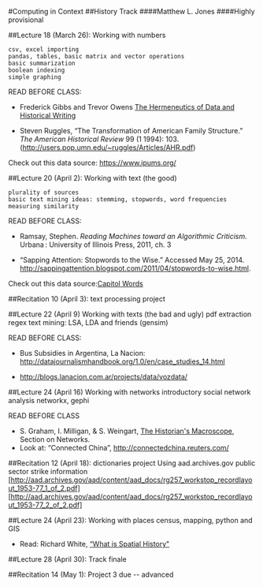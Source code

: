 #Computing in Context
##History Track
####Matthew L. Jones
####Highly provisional

##Lecture 18 (March 26): Working with numbers

	csv, excel importing
	pandas, tables, basic matrix and vector operations
	basic summarization
	boolean indexing
	simple graphing

READ BEFORE CLASS:
+ Frederick Gibbs and Trevor Owens [The Hermeneutics of Data and Historical Writing](http://writinghistory.trincoll.edu/data/gibbs-owens-2012-spring/)

+ Steven Ruggles, “The Transformation of American Family Structure.” *The American Historical
Review* 99 (1 1994): 103. (http://users.pop.umn.edu/~ruggles/Articles/AHR.pdf)

Check out this data source: https://www.ipums.org/

##Lecture 20 (April 2): Working with text (the good)

	plurality of sources
	basic text mining ideas: stemming, stopwords, word frequencies
	measuring similarity

READ BEFORE CLASS:
- Ramsay, Stephen. *Reading Machines toward an Algorithmic Criticism.* Urbana : University of Illinois Press, 2011, ch. 3

- “Sapping Attention: Stopwords to the Wise.” Accessed May 25, 2014. http://sappingattention.blogspot.com/2011/04/stopwords-to-wise.html.
 
Check out this data source:[Capitol Words](http://sunlightlabs.github.io/Capitol-Words/)

##Recitation 10 (April 3): text processing project

##Lecture 22 (April 9) Working with texts (the bad and ugly)
	pdf extraction
	regex
	text mining: LSA, LDA and friends (gensim)

READ BEFORE CLASS:

+ Bus Subsidies in Argentina, La Nacion: http://datajournalismhandbook.org/1.0/en/case_studies_14.html

+ http://blogs.lanacion.com.ar/projects/data/vozdata/

##Lecture 24 (April 16) Working with networks
	introductory social network analysis
	networkx, gephi

READ BEFORE CLASS
+ S. Graham, I. Milligan, & S. Weingart, [The Historian's Macroscope](http://www.themacroscope.org/),  Section on Networks.
+ Look at: “Connected China”, http://connectedchina.reuters.com/

##Recitation 12 (April 18): dictionaries project
	Using aad.archives.gov public sector strike information
	[http://aad.archives.gov/aad/content/aad_docs/rg257_workstop_recordlayout_1953-77_1_of_2.pdf]
	[http://aad.archives.gov/aad/content/aad_docs/rg257_workstop_recordlayout_1953-77_2_of_2.pdf]

##Lecture 24 (April 23): Working with places
	census, mapping, python and GIS
  
 + Read: Richard White, [“What is Spatial History"](http://web.stanford.edu/group/spatialhistory/cgi-bin/site/pub.php?id=29) 
  
  
##Lecture 28 (April 30): Track finale

##Recitation 14 (May 1): Project 3 due -- advanced

